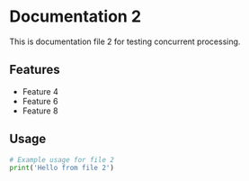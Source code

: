 # Documentation 2

This is documentation file 2 for testing concurrent processing.

## Features
- Feature 4
- Feature 6
- Feature 8

## Usage
```python
# Example usage for file 2
print('Hello from file 2')
```